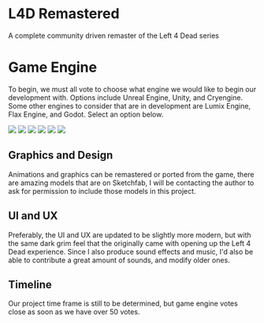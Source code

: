 # L4D Remastered

A complete community driven remaster of the Left 4 Dead series


# Game Engine

To begin, we must all vote to choose what engine we would like to begin our development with.  Options include Unreal Engine, Unity, and Cryengine.  Some other engines to consider that are in development are Lumix Engine, Flax Engine, and Godot.  Select an option below.

[![](https://api.gh-polls.com/poll/01D3P3N206SV0MX4GWAHGDANHE/Unreal%20Engine)](https://api.gh-polls.com/poll/01D3P3N206SV0MX4GWAHGDANHE/Unreal%20Engine/vote)
[![](https://api.gh-polls.com/poll/01D3P3N206SV0MX4GWAHGDANHE/Unity)](https://api.gh-polls.com/poll/01D3P3N206SV0MX4GWAHGDANHE/Unity/vote)
[![](https://api.gh-polls.com/poll/01D3P3N206SV0MX4GWAHGDANHE/Cry%20Engine)](https://api.gh-polls.com/poll/01D3P3N206SV0MX4GWAHGDANHE/Cry%20Engine/vote)
[![](https://api.gh-polls.com/poll/01D3P3N206SV0MX4GWAHGDANHE/Lumix%20Engine)](https://api.gh-polls.com/poll/01D3P3N206SV0MX4GWAHGDANHE/Lumix%20Engine/vote)
[![](https://api.gh-polls.com/poll/01D3P3N206SV0MX4GWAHGDANHE/Flax%20Engine)](https://api.gh-polls.com/poll/01D3P3N206SV0MX4GWAHGDANHE/Flax%20Engine/vote)
[![](https://api.gh-polls.com/poll/01D3P3N206SV0MX4GWAHGDANHE/Godot)](https://api.gh-polls.com/poll/01D3P3N206SV0MX4GWAHGDANHE/Godot/vote)

## Graphics and Design

Animations and graphics can be remastered or ported from the game, there are amazing models that are on Sketchfab, I will be contacting the author to ask for permission to include those models in this project.
 
## UI and UX

Preferably, the UI and UX are updated to be slightly more modern, but with the same dark grim feel that the originally came with opening up the Left 4 Dead experience.  Since I also produce sound effects and music, I'd also be able to contribute a great amount of sounds, and modify older ones.

## Timeline

Our project time frame is still to be determined, but game engine votes close as soon as we have over 50 votes.

